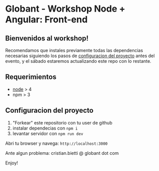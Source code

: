 
# Globant - Workshop Node + Angular: Front-end

## Bienvenidos al workshop!

Recomendamos que instales previamente todas las dependencias necesarias siguiendo los pasos de [configuracion del proyecto](#configuracion-del-proyecto) antes del evento, y el sábado estaremos actualizando este repo con lo restante.

## Requerimientos

* [node](https://nodejs.org/en/) > 4
* npm > 3

## Configuracion del proyecto

1) "Forkear" este repositorio con tu user de github  
2) instalar dependecias con `npm i`  
3) levantar servidor con `npm run dev`

Abri tu browser y navega: `http://localhost:3000`

Ante algun problema: cristian.bietti @ globant dot com

Enjoy!
